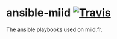 # ansible-miid [![Travis][travis-img]][travis-url]
The ansible playbooks used on miid.fr.

[travis-img]: https://travis-ci.org/Damoun/ansible-miid.svg
[travis-url]: https://travis-ci.org/Damoun/ansible-miid/
